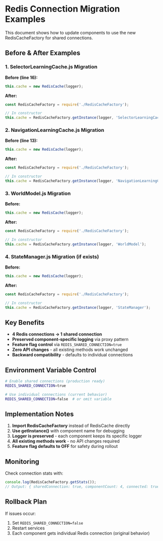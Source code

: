 # Redis Connection Migration Examples

This document shows how to update components to use the new RedisCacheFactory for shared connections.

## Before & After Examples

### 1. SelectorLearningCache.js Migration

**Before (line 16):**
```javascript
this.cache = new RedisCache(logger);
```

**After:**
```javascript
const RedisCacheFactory = require('./RedisCacheFactory');

// In constructor
this.cache = RedisCacheFactory.getInstance(logger, 'SelectorLearningCache');
```

### 2. NavigationLearningCache.js Migration

**Before (line 13):**
```javascript
this.cache = new RedisCache(logger);
```

**After:**
```javascript
const RedisCacheFactory = require('./RedisCacheFactory');

// In constructor
this.cache = RedisCacheFactory.getInstance(logger, 'NavigationLearningCache');
```

### 3. WorldModel.js Migration

**Before:**
```javascript
this.cache = new RedisCache(logger);
```

**After:**
```javascript
const RedisCacheFactory = require('./RedisCacheFactory');

// In constructor
this.cache = RedisCacheFactory.getInstance(logger, 'WorldModel');
```

### 4. StateManager.js Migration (if exists)

**Before:**
```javascript
this.cache = new RedisCache(logger);
```

**After:**
```javascript
const RedisCacheFactory = require('./RedisCacheFactory');

// In constructor  
this.cache = RedisCacheFactory.getInstance(logger, 'StateManager');
```

## Key Benefits

- **4 Redis connections → 1 shared connection**
- **Preserved component-specific logging** via proxy pattern
- **Feature flag control** via `REDIS_SHARED_CONNECTION=true`
- **Zero API changes** - all existing methods work unchanged
- **Backward compatibility** - defaults to individual connections

## Environment Variable Control

```bash
# Enable shared connections (production ready)
REDIS_SHARED_CONNECTION=true

# Use individual connections (current behavior)
REDIS_SHARED_CONNECTION=false  # or omit variable
```

## Implementation Notes

1. **Import RedisCacheFactory** instead of RedisCache directly
2. **Use getInstance()** with component name for debugging  
3. **Logger is preserved** - each component keeps its specific logger
4. **All existing methods work** - no API changes required
5. **Feature flag defaults to OFF** for safety during rollout

## Monitoring

Check connection stats with:
```javascript
console.log(RedisCacheFactory.getStats());
// Output: { sharedConnection: true, componentCount: 4, connected: true }
```

## Rollback Plan

If issues occur:
1. Set `REDIS_SHARED_CONNECTION=false`
2. Restart services
3. Each component gets individual Redis connection (original behavior)